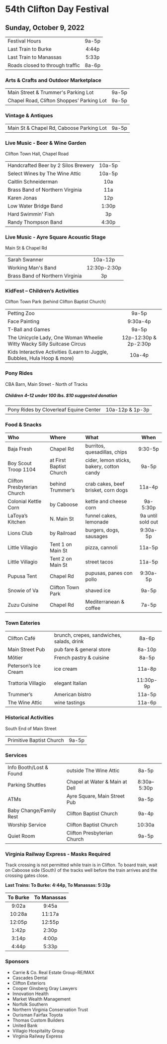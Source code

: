 # 54th Clifton Day Festival

## Sunday, October 9, 2022

|                                 |       |
| :------------------------------ | :---: |
| Festival Hours                  | 9a-5p |
| Last Train to Burke             | 4:44p |
| Last Train to Manassas          | 5:33p |
| Roads closed to through traffic | 8a-6p |

### Arts & Crafts and Outdoor Marketplace

|                                           |       |
| :---------------------------------------- | :---: |
| Main Street & Trummer's Parking Lot       | 9a-5p |
| Chapel Road, Clifton Shoppes’ Parking Lot | 9a-5p |

### Vintage & Antiques

|                                          |       |
| :--------------------------------------- | :---: |
| Main St & Chapel Rd, Caboose Parking Lot | 9a-5p |

### Live Music - Beer & Wine Garden

Clifton Town Hall, Chapel Road

|                                     |        |
| :---------------------------------- | :----: |
| Handcrafted Beer by 2 Silos Brewery | 10a-5p |
| Select Wines by The Wine Attic      | 10a-5p |
| Caitlin Schneiderman                | 10a    |
| Brass Band of Northern Virginia     | 11a    |
| Karen Jonas                         | 12p    |
| Low Water Bridge Band               | 1:30p  |
| Hard Swimmin' Fish                  | 3p     |
| Randy Thompson Band                 | 4:30p  |

### Live Music - Ayre Square Acoustic Stage

Main St & Chapel Rd

|                                 |               |
| :------------------------------ | :-----------: |
| Sarah Swanner                   | 10a-12p       |
| Working Man's Band              | 12:30p-2:30p  |
| Brass Band of Northern Virginia | 3p            |

### KidFest – Children’s Activities

Clifton Town Park (behind Clifton Baptist Church)

|                                                                          |                       |
| :----------------------------------------------------------------------- | :-------------------: |
| Petting Zoo                                                              | 9a-5p                 |
| Face Painting                                                            | 9:30a-4p              |
| T-Ball and Games                                                         | 9a-5p                 |
| The Unicycle Lady, One Woman Wheelie Witty Wacky Silly Suitcase Circus   | 12p-12:30p & 2p-2:30p |
| Kids Interactive Activities (Learn to Juggle, Bubbles, Hula Hoop & more) | 10a-4p                |

### Pony Rides

CBA Barn, Main Street - North of Tracks

##### Children 4–12 under 100 lbs. $10 suggested donation

|                                        |                 |
| :------------------------------------- | :-------------: |
| Pony Rides by Cloverleaf Equine Center | 10a-12p & 1p-3p |

### Food & Snacks

| Who                         | Where                     | What                                         | When              |
| :-------------------------- | :---------                | :------------------------------------------- | :---------------: |
| Baja Fresh                  | Chapel Rd                 | burritos, quesadillas, chips                 | 9:30-5p           |
| Boy Scout Troop 1104        | at First Baptist Church   | cider, lemon sticks, bakery, cotton candy    | 9a-5p             |
| Clifton Presbyterian Church | behind Trummer’s          | crab cakes, beef brisket, corn dogs          | 11a-4p            |
| Colonial Kettle Corn        | by Caboose                | kettle and cheese corn                       | 9a-5:30p          |
| LaToya’s Kitchen            | N. Main St                | funnel cakes, lemonade                       | 9a until sold out |
| Lions Club                  | by Railroad               | burgers, dogs, sausages                      | 9:30a-5p          |
| Little Villagio             | Tent 1 on Main St         | pizza, cannoli                               | 11a-5p            |
| Little Villagio             | Tent 2 on Main St         | street tacos                                 | 11a-5p            |
| Pupusa Tent                 | Chapel Rd                 | pupusas, panes con pollo                     | 9:30a-5p          |
| Snowie of Va                | Clifton Town Park         | shaved ice                                   | 9a-5p             |
| Zuzu Cuisine                | Chapel Rd                 | Mediterranean & coffee                       | 7a-5p             |

### Town Eateries

|                          |                                           |           |
| :----------------------- | :---------------------------------------- | :-------: |
| Clifton Café             | brunch, crepes, sandwiches, salads, drink | 8a-6p     |
| Main Street Pub          | pub fare & general store                  | 8a-10p    |
| Môtier                   | French pastry & cuisine                   | 8a-5p     |
| Peterson’s Ice Cream     | ice cream                                 | 11a-8p    |
| Trattoria Villagio       | elegant Italian                           | 11:30p-9p |
| Trummer’s                | American bistro                           | 11a-5p    |
| The Wine Attic           | wine tastings                             | 11a-6p    |

### Historical Activities

South End of Main Street

|                          |         |
| :----------------------- | :-----: |
| Primitive Baptist Church |  9a-5p  |

### Services

|                         |                                                                  |             |
| :---------------------- | ---------------------------------------------------------------- | :---------: |
| Info Booth/Lost & Found | outside The Wine Attic                                           | 8a-5p       |
| Parking Shuttles        | Chapel at Water & Main at Dell                                   | 8:30a–5:30p |
| ATMs                    | Ayre Square, Main Street Pub                                     | 9a-5p       |
| Baby Change/Family Rest | Clifton Baptist Church                                           | 9a-4p       |
| Worship Service         | Clifton Baptist Church                                           | 10:30a      |
| Quiet Room              | Clifton Presbyterian Church                                      | 9a-5p       |

### Virginia Railway Express - Masks Required

Track crossing is not permitted while train is in Clifton.  To board train, wait on Caboose side (South) of the tracks well before the train arrives and the crossing gates close.

__Last Trains: To Burke: 4:44p, To Manassas: 5:33p__

| To Burke | To Manassas |
| :------: | :---------: |
|  9:02a   |  9:45a      |
| 10:28a   | 11:17a      |
| 12:05p   | 12:55p      |
|  1:42p   |  2:30p      |
|  3:14p   |  4:00p      |
|  4:44p   |  5:33p      |


### Sponsors

  - Carrie & Co. Real Estate Group-RE/MAX
  - Cascades Dental
  - Clifton Exteriors
  - Cooper Ginsberg Gray Lawyers
  - Innovation Health
  - Market Wealth Management
  - Norfolk Southern
  - Northern Virginia Conservation Trust
  - Ourisman Fairfax Toyota
  - Thomas Custom Builders
  - United Bank
  - Villagio Hospitality Group
  - Virginia Railway Express

